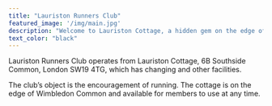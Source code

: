 ```yaml
---
title: "Lauriston Runners Club"
featured_image: '/img/main.jpg'
description: "Welcome to Lauriston Cottage, a hidden gem on the edge of Wimbledon Common"
text_color: "black"
---
```


Lauriston Runners Club operates from Lauriston Cottage, 6B Southside Common, London SW19 4TG, which has changing and other facilities.

The club’s object is the encouragement of running. The cottage is on the edge of Wimbledon Common and available for members to use at any time.

